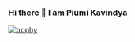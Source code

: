 ### Hi there 👋 I am Piumi Kavindya

<!--
**Piumikavindya/Piumikavindya** is a ✨ _special_ ✨ repository because its `README.md` (this file) appears on your GitHub profile.

Here are some ideas to get you started:

- 🔭 I’m currently working on ...
- 🌱 I’m currently learning ...
- 👯 I’m looking to collaborate on ...
- 🤔 I’m looking for help with ...
- 💬 Ask me about ...
- 📫 How to reach me: ...
- 😄 Pronouns: ...
- ⚡ Fun fact: ...
-->

[![trophy](https://github-profile-trophy.vercel.app/?username=Piumikavindya&title=Stars&theme=onedark&no-bg=true&column=3&margin-w=15&margin-h=15)](https://github.com/ryo-ma/github-profile-trophy)
